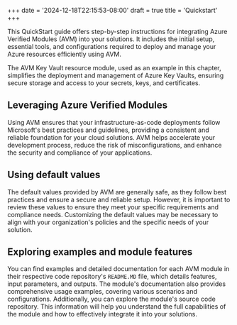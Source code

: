 +++
date = '2024-12-18T22:15:53-08:00'
draft = true
title = 'Quickstart'
+++

This QuickStart guide offers step-by-step instructions for integrating Azure Verified Modules (AVM) into your solutions. It includes the initial setup, essential tools, and configurations required to deploy and manage your Azure resources efficiently using AVM.

The AVM Key Vault resource module, used as an example in this chapter, simplifies the deployment and management of Azure Key Vaults, ensuring secure storage and access to your secrets, keys, and certificates.

## Leveraging Azure Verified Modules

Using AVM ensures that your infrastructure-as-code deployments follow Microsoft's best practices and guidelines, providing a consistent and reliable foundation for your cloud solutions. AVM helps accelerate your development process, reduce the risk of misconfigurations, and enhance the security and compliance of your applications.

## Using default values

The default values provided by AVM are generally safe, as they follow best practices and ensure a secure and reliable setup. However, it is important to review these values to ensure they meet your specific requirements and compliance needs. Customizing the default values may be necessary to align with your organization's policies and the specific needs of your solution.

## Exploring examples and module features

You can find examples and detailed documentation for each AVM module in their respective code repository's `README.MD` file, which details features, input parameters, and outputs. The module's documentation also provides comprehensive usage examples, covering various scenarios and configurations. Additionally, you can explore the module's source code repository. This information will help you understand the full capabilities of the module and how to effectively integrate it into your solutions.
